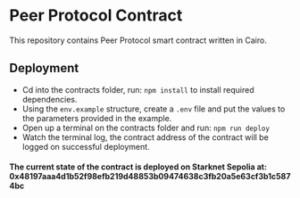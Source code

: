# Peer Protocol Contract
This repository contains Peer Protocol smart contract written in Cairo.

## Deployment
- Cd into the contracts folder, run: `npm install` to install required dependencies.
- Using the `env.example` structure, create a `.env` file and put the values to the parameters provided in the example.
- Open up a terminal on the contracts folder and run: `npm run deploy`
- Watch the terminal log, the contract address of the contract will be logged on successful deployment.

#### The current state of the contract is deployed on Starknet Sepolia at: 0x48197aaa4d1b52f98efb219d48853b09474638c3fb20a5e63cf3b1c5874bc